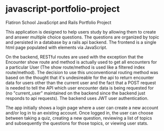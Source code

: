 # javascript-portfolio-project
Flatiron School JavaScript and Rails Portfolio Project

This application is designed to help users study by allowing them to create and
answer multiple choice questions.  The questions are organized by topic and
persisted in a database by a rails api backend.  The frontend is a single html
page populated with elements via JavaScript.

On the backend, RESTful routes are used with the exception that the Encounter
show route and method is actually used to get all encounters for a particular
User (The show route/method is used like a filtered index route/method).  The
decision to use this unconventional routing method was based on the thought that
it's undesireable for the api to return encounter data for users other than the
current user and the fact that a POST request is needed to tell the API which
user encounter data is being requested for (no "current_user" maintained on the
backend since the backend just responds to api requests).  The backend uses JWT
user authentication.

The app initially shows a login page where a user can create a new account and/or
log in to an existing account.  Once logged in, the user can choose between
taking a quiz, creating a new question, reviewing a list of topics and subsequently
the questions for those topics, or viewing user stats.
